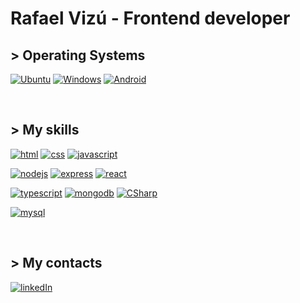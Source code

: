 # Rafael Vizú - Frontend developer

## > Operating Systems

[![Ubuntu](https://img.shields.io/badge/Ubuntu-E95420?style=for-the-badge&logo=ubuntu&logoColor=white)](https://pt.wikipedia.org/wiki/Ubuntu)
[![Windows](https://img.shields.io/badge/Windows-0078D6?style=for-the-badge&logo=windows&logoColor=white)](https://pt.wikipedia.org/wiki/Microsoft_Windows)
[![Android](https://img.shields.io/badge/Android-3DDC84?style=for-the-badge&logo=android&logoColor=white)](https://pt.wikipedia.org/wiki/Android)


&nbsp;

## > My skills

[![html](https://img.shields.io/badge/HTML-239120?style=for-the-badge&logo=html5&logoColor=white)](https://pt.wikipedia.org/wiki/HTML)
[![css](https://img.shields.io/badge/CSS-239120?&style=for-the-badge&logo=css3&logoColor=white)](https://pt.wikipedia.org/wiki/CSS3)
[![javascript](https://img.shields.io/badge/JavaScript-F7DF1E?style=for-the-badge&logo=javascript&logoColor=white)](https://pt.wikipedia.org/wiki/JavaScript)

[![nodejs](https://img.shields.io/badge/Node.js-43853D?style=for-the-badge&logo=node.js&logoColor=white)](https://pt.wikipedia.org/wiki/Node.js)
[![express](https://img.shields.io/badge/Express.js-404D59?style=for-the-badge)](https://pt.wikipedia.org/wiki/Express.js)
[![react](https://img.shields.io/badge/React-20232A?style=for-the-badge&logo=react&logoColor=61DAFB)](https://pt.wikipedia.org/wiki/React_(JavaScript))

[![typescript](https://img.shields.io/badge/TypeScript-007ACC?style=for-the-badge&logo=typescript&logoColor=white)](https://pt.wikipedia.org/wiki/TypeScript)
[![mongodb](https://img.shields.io/badge/MongoDB-4EA94B?style=for-the-badge&logo=mongodb&logoColor=white)](https://pt.wikipedia.org/wiki/MongoDB)
[![CSharp](https://img.shields.io/badge/C%23-239120?style=for-the-badge&logo=c-sharp&logoColor=white)](https://pt.wikipedia.org/wiki/C_Sharp)

[![mysql](https://img.shields.io/badge/MySQL-00000F?style=for-the-badge&logo=mysql&logoColor=white)](https://pt.wikipedia.org/wiki/MySQL)

&nbsp;

## > My contacts

[![linkedIn](https://img.shields.io/badge/LinkedIn-0077B5?style=for-the-badge&logo=linkedin&logoColor=white)](https://www.linkedin.com/in/rafael-vizu/)
